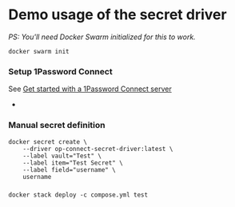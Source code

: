 # Demo usage of the secret driver

_PS: You'll need Docker Swarm initialized for this to work._

```shell
docker swarm init
```

### Setup 1Password Connect

See [Get started with a 1Password Connect server](https://developer.1password.com/docs/connect/get-started/)

* 

### Manual secret definition

```shell
docker secret create \
    --driver op-connect-secret-driver:latest \
    --label vault="Test" \
    --label item="Test Secret" \
    --label field="username" \
    username
```

### 

###

```shell
docker stack deploy -c compose.yml test
```